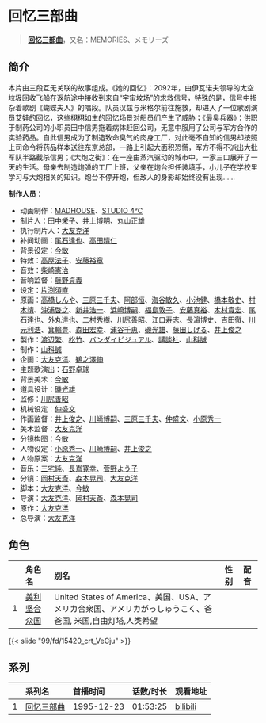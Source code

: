 # 回忆三部曲


> <u>**[回忆三部曲](https://bgm.tv/subject/3627)**</u>，又名：MEMORIES、メモリーズ

## 简介

本片由三段互无关联的故事组成。《她的回忆》：2092年，由伊瓦诺夫领导的太空垃圾回收飞船在返航途中接收到来自“宇宙坟场”的求救信号，特殊的是，信号中掺杂着歌剧《蝴蝶夫人》的唱段。队员汉兹与米格尔前往施救，却进入了一位歌剧演员艾娃的回忆，这些栩栩如生的回忆场景对船员们产生了威胁；《最臭兵器》：供职于制药公司的小职员田中信男拖着病体赶回公司，无意中服用了公司与军方合作的实验药品。自此信男成为了制造致命臭气的肉身工厂，对此毫不自知的信男却按照上司命令将药品样本送往东京总部，一路上引起大面积恐慌，军方不得不派出大批军队半路截杀信男；《大炮之街》：在一座由蒸汽驱动的城市中，一家三口展开了一天的生活。母亲去制造炮弹的工厂上班，父亲在炮台担任装填手，小儿子在学校里学习与大炮相关的知识。炮台不停开炮，但敌人的身影却始终没有出现……

**制作人员：**
- 动画制作：[MADHOUSE](https://bgm.tv/person/603)、[STUDIO 4℃](https://bgm.tv/person/2306)
- 制片人：[田中栄子](https://bgm.tv/person/11931)、[井上博明](https://bgm.tv/person/12224)、[丸山正雄](https://bgm.tv/person/914)
- 执行制片人：[大友克洋](https://bgm.tv/person/2057)
- 补间动画：[尾石達也](https://bgm.tv/person/3719)、[高田晴仁](https://bgm.tv/person/3494)
- 背景设定：[今敏](https://bgm.tv/person/1313)
- 特效：[高屋法子](https://bgm.tv/person/33204)、[安藤裕章](https://bgm.tv/person/2258)
- 音效：[柴崎憲治](https://bgm.tv/person/28161)
- 音响监督：[藤野貞義](https://bgm.tv/person/178)
- 设定：[片渕須直](https://bgm.tv/person/2305)
- 原画：[高橋しんや](https://bgm.tv/person/455)、[三原三千夫](https://bgm.tv/person/805)、[阿部恒](https://bgm.tv/person/36)、[海谷敏久](https://bgm.tv/person/843)、[小池健](https://bgm.tv/person/1425)、[橋本敬史](https://bgm.tv/person/3426)、[村木靖](https://bgm.tv/person/6088)、[沖浦啓之](https://bgm.tv/person/2061)、[新井浩一](https://bgm.tv/person/4)、[浜崎博嗣](https://bgm.tv/person/1208)、[福島敦子](https://bgm.tv/person/2302)、[安藤真裕](https://bgm.tv/person/2473)、[木村貴宏](https://bgm.tv/person/419)、[尾石達也](https://bgm.tv/person/3719)、[外丸達也](https://bgm.tv/person/11286)、[二村秀樹](https://bgm.tv/person/1309)、[川尻善昭](https://bgm.tv/person/804)、[江口寿志](https://bgm.tv/person/2090)、[長濵博史](https://bgm.tv/person/729)、[吉田徹](https://bgm.tv/person/418)、[川元利浩](https://bgm.tv/person/102)、[箕輪豊](https://bgm.tv/person/1999)、[森田宏幸](https://bgm.tv/person/2213)、[浦谷千恵](https://bgm.tv/person/20392)、[磯光雄](https://bgm.tv/person/3147)、[藤田しげる](https://bgm.tv/person/1709)、[井上俊之](https://bgm.tv/person/2177)
- 製作：[渡辺繁](https://bgm.tv/person/655)、[松竹](https://bgm.tv/person/1433)、[バンダイビジュアル](https://bgm.tv/person/56)、[講談社](https://bgm.tv/person/128)、[山科誠](https://bgm.tv/person/2338)
- 制作：[山科誠](https://bgm.tv/person/2338)
- 企画：[大友克洋](https://bgm.tv/person/2057)、[鵜之澤伸](https://bgm.tv/person/1588)
- 主题歌演出：[石野卓球](https://bgm.tv/person/11029)
- 背景美术：[今敏](https://bgm.tv/person/1313)
- 道具设计：[磯光雄](https://bgm.tv/person/3147)
- 监修：[川尻善昭](https://bgm.tv/person/804)
- 机械设定：[仲盛文](https://bgm.tv/person/11504)
- 作画监督：[井上俊之](https://bgm.tv/person/2177)、[川崎博嗣](https://bgm.tv/person/2089)、[三原三千夫](https://bgm.tv/person/805)、[仲盛文](https://bgm.tv/person/11504)、[小原秀一](https://bgm.tv/person/2045)
- 美术监督：[大友克洋](https://bgm.tv/person/2057)
- 分镜构图：[今敏](https://bgm.tv/person/1313)
- 人物设定：[小原秀一](https://bgm.tv/person/2045)、[川崎博嗣](https://bgm.tv/person/2089)、[井上俊之](https://bgm.tv/person/2177)
- 人物原案：[大友克洋](https://bgm.tv/person/2057)
- 音乐：[三宅純](https://bgm.tv/person/26092)、[長嶌寛幸](https://bgm.tv/person/26093)、[菅野よう子](https://bgm.tv/person/101)
- 分镜：[岡村天斎](https://bgm.tv/person/920)、[森本晃司](https://bgm.tv/person/2301)、[大友克洋](https://bgm.tv/person/2057)
- 脚本：[大友克洋](https://bgm.tv/person/2057)、[今敏](https://bgm.tv/person/1313)
- 导演：[大友克洋](https://bgm.tv/person/2057)、[岡村天斎](https://bgm.tv/person/920)、[森本晃司](https://bgm.tv/person/2301)
- 原作：[大友克洋](https://bgm.tv/person/2057)
- 总导演：[大友克洋](https://bgm.tv/person/2057)

## 角色

|     |   角色名   |   别名  | 性别 |  配音  |
|:--- |:------  |:----      |:---  |:--   |
| 1 | [美利坚合众国](https://bgm.tv/character/15420) | United States of America、美国、USA、アメリカ合衆国、アメリカがっしゅうこく、爸爸国, 米国,自由灯塔,人类希望 |  |  |

{{< slide "99/fd/15420_crt_VeCju" >}}

## 系列

|     |   系列名   |   首播时间  | 话数/时长  | 观看地址 |
|:---  |:------    |:----      |:---       |:---  |
| 1 |[回忆三部曲](https://bgm.tv/subject/3627)| 1995-12-23 | 01:53:25 | [bilibili](https://www.bilibili.com/video/BV1tb411p75c/)  |



